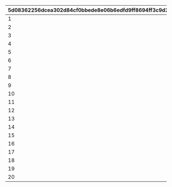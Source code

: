 |5d08362256dcea302d84cf0bbede8e06b6edfd9ff8694ff3c9d2ebe912a8533d|72e04e5f46ee830d9827ea516910564e8e548caece6db67ae67160f4261e0304|b64fd7688eb1e55b608453b959cf351a94f483c3252e7807e5b2b9f4d76c2924|bf653907f7d78ba8ecb3bd9397c60604a7f398b8608b3aa5e9665a0d2b5c773f|a95035ab5b6edb1e89a69be50d01572c2b1b60c841535bdf970d67f0f5554bf4|7c71228df21d691894f340ba55dcd4e26b63b5f82f66568d6eeb6f0fe0a18c15|65e83b085070c311d630f1ca8ec34f015974de80aca25c9ec898b8d47b127649|
| --- | --- | --- | --- | --- | --- | --- |
|1||1|10008111|0|0|10008101|
|2||1|10008115|0|0|10008112|
|3||3|10008103|0|0|10008101|
|4||3|10008115|0|0|10008105|
|5||4|150|0|0|10008112|
|6||1|10028111|0|0|10028101|
|7||1|10028115|0|0|10028112|
|8||3|10028103|0|0|10028101|
|9||3|10028115|0|0|10028105|
|10||4|150|0|0|10028112|
|11||11|20012104|20012107|0|20012104|
|12||11|20012108|20012109|0|20012108|
|13||11|20012110|20012114|0|20012110|
|14||11|20012115|20012115|0|20012115|
|15||4|120|0|0|20012110|
|16||1|20008111|0|0|20008101|
|17||1|20008115|0|0|20008112|
|18||3|20008103|0|0|20008101|
|19||3|20008115|0|0|20008105|
|20||4|150|0|0|20008112|